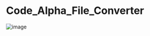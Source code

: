 # Code_Alpha_File_Converter
![image](https://github.com/Ckgupta1234/Code_Alpha_File_Converter/assets/129585041/db837468-4af0-498e-9b68-7e00dbf42781)
